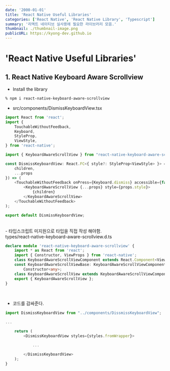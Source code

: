 ```yaml
---
date: '2000-01-01'
title: 'React Native Useful Libraries'
categories: ['React Native', 'React Native Library', 'Typescript']
summary: '리액트 네이티브 실사용에 필요한 라이브러리 모음.'
thumbnail: ./thumbnail-image.png
publicURL: https://kyong-dev.github.io
---
```

# 'React Native Useful Libraries'

## 1. React Native Keyboard Aware Scrollview

- Install the library
```bash
% npm i react-native-keyboard-aware-scrollview 
```

- src/components/DismissKeyboardView.tsx
```ts
import React from 'react';
import {
    TouchableWithoutFeedback,
    Keyboard,
    StyleProp,
    ViewStyle,
} from 'react-native';

import { KeyboardAwareScrollView } from "react-native-keyboard-aware-scrollview";

const DismissKeyboardView: React.FC<{ style?: StyleProp<ViewStyle> }> = ({ 
    children, 
    ...props 
}) => (
    <TouchableWithoutFeedback onPress={Keyboard.dismiss} accessible={false}>
        <KeyboardAwareScrollView {...props} style={props.style}>
            {children}
        </KeyboardAwareScrollView>
    </TouchableWithoutFeedback>
);

export default DismissKeyboardView;
```
<br />
- 타입스크립트 미지원으로 타입을 직접 작성 해야함. <br />
types/react-native-keyboard-aware-scrollview.d.ts

```ts
declare module 'react-native-keyboard-aware-scrollview' {
    import * as React from 'react';
    import { Constructor, ViewProps } from 'react-native';
    class KeyboardAwareScrollViewComponent extends React.Component<ViewProps> { }
    const KeyboardAwareScrollViewBase: KeyboardAwareScrollViewComponent &
        Constructor<any>;
    class KeyboardAwareScrollView extends KeyboardAwareScrollViewComponent { }
    export { KeyboardAwareScrollView };
}
```
<br />

- 코드를 감싸준다.

```ts
import DismissKeyboardView from "../components/DissmissKeyboardView";

...

    return (
        <DismissKeyboardView styles={styles.fromWrapper}>

            ...

        </DismissKeyboardView>
    );
}
```